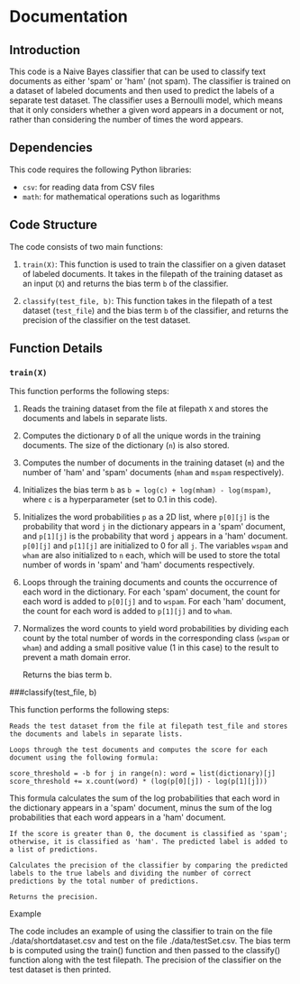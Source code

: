 
# Documentation

## Introduction

This code is a Naive Bayes classifier that can be used to classify text documents as either 'spam' or 'ham' (not spam). The classifier is trained on a dataset of labeled documents and then used to predict the labels of a separate test dataset. The classifier uses a Bernoulli model, which means that it only considers whether a given word appears in a document or not, rather than considering the number of times the word appears.

## Dependencies

This code requires the following Python libraries:

- `csv`: for reading data from CSV files
- `math`: for mathematical operations such as logarithms

## Code Structure

The code consists of two main functions:

1. `train(X)`: This function is used to train the classifier on a given dataset of labeled documents. It takes in the filepath of the training dataset as an input (`X`) and returns the bias term `b` of the classifier.

2. `classify(test_file, b)`: This function takes in the filepath of a test dataset (`test_file`) and the bias term `b` of the classifier, and returns the precision of the classifier on the test dataset.

## Function Details

### `train(X)`

This function performs the following steps:

1. Reads the training dataset from the file at filepath `X` and stores the documents and labels in separate lists.

2. Computes the dictionary `D` of all the unique words in the training documents. The size of the dictionary (`n`) is also stored.

3. Computes the number of documents in the training dataset (`m`) and the number of 'ham' and 'spam' documents (`mham` and `mspam` respectively).

4. Initializes the bias term `b` as `b = log(c) + log(mham) - log(mspam)`, where `c` is a hyperparameter (set to 0.1 in this code).

5. Initializes the word probabilities `p` as a 2D list, where `p[0][j]` is the probability that word `j` in the dictionary appears in a 'spam' document, and `p[1][j]` is the probability that word `j` appears in a 'ham' document. `p[0][j]` and `p[1][j]` are initialized to 0 for all `j`. The variables `wspam` and `wham` are also initialized to `n` each, which will be used to store the total number of words in 'spam' and 'ham' documents respectively.

6. Loops through the training documents and counts the occurrence of each word in the dictionary. For each 'spam' document, the count for each word is added to `p[0][j]` and to `wspam`. For each 'ham' document, the count for each word is added to `p[1][j]` and to `wham`.

7. Normalizes the word counts to yield word probabilities by dividing each count by the total number of words in the corresponding class (`wspam` or `wham`) and adding a small positive value (1 in this case) to the result to prevent a math domain error.

    Returns the bias term b.

###classify(test_file, b)

This function performs the following steps:

    Reads the test dataset from the file at filepath test_file and stores the documents and labels in separate lists.

    Loops through the test documents and computes the score for each document using the following formula:

`score_threshold = -b
for j in range(n):
  word = list(dictionary)[j]
  score_threshold += x.count(word) * (log(p[0][j]) - log(p[1][j]))`

This formula calculates the sum of the log probabilities that each word in the dictionary appears in a 'spam' document, minus the sum of the log probabilities that each word appears in a 'ham' document.

    If the score is greater than 0, the document is classified as 'spam'; otherwise, it is classified as 'ham'. The predicted label is added to a list of predictions.

    Calculates the precision of the classifier by comparing the predicted labels to the true labels and dividing the number of correct predictions by the total number of predictions.

    Returns the precision.

Example

The code includes an example of using the classifier to train on the file ./data/shortdataset.csv and test on the file ./data/testSet.csv. The bias term b is computed using the train() function and then passed to the classify() function along with the test filepath. The precision of the classifier on the test dataset is then printed.
